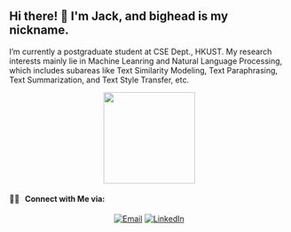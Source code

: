 <h2> Hi there!  👋   I'm Jack, and bighead is my nickname.</h2>
<p> I’m currently a postgraduate student at CSE Dept., HKUST. My research interests mainly lie in Machine Leanring and Natural Language Processing, which includes subareas like Text Similarity Modeling, Text Paraphrasing, Text Summarization, and Text Style Transfer, etc. </p>
<p align='center'>
<a href="https://github.com/Jackthebighead">
  <img height="165em" src="https://github-readme-stats.vercel.app/api?username=Jackthebighead&theme=buefy&show_icons=true" />
</a>
</p>
<h4> 🤝🏻 &nbsp; Connect with Me via:</h4>
<p align="center">
<a href="mailto:yanzheyuan23@sina.com"><img alt="Email" src="https://img.shields.io/badge/Email-yanzheyuan23@sina.com-blue?style=flat-square&logo=gmail"></a>
<a href="http://linkedin.com/in/yanzhe-yuan-103157191/"><img alt="LinkedIn" src="https://img.shields.io/badge/LinkedIn-YUAN%20Yanzhe-blue?style=flat-square&logo=linkedin"></a>
</p>
